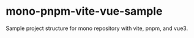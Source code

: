 # mono-pnpm-vite-vue-sample
Sample project structure for mono repository with vite,  pnpm, and vue3.
